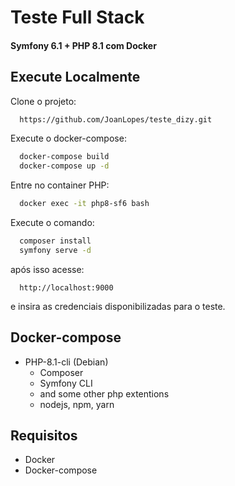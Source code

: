# Teste Full Stack 

#### Symfony 6.1 + PHP 8.1 com Docker

## Execute Localmente

Clone o projeto:

```bash
  https://github.com/JoanLopes/teste_dizy.git
```

Execute o docker-compose:

```bash
  docker-compose build
  docker-compose up -d
```

Entre no container PHP:

```bash
  docker exec -it php8-sf6 bash
```

Execute o comando:

```bash
  composer install
  symfony serve -d
```

após isso acesse:

```http request
  http://localhost:9000
```

e insira as credenciais disponibilizadas para o teste.

## Docker-compose

- PHP-8.1-cli (Debian)
    - Composer
    - Symfony CLI
    - and some other php extentions
    - nodejs, npm, yarn



## Requisitos

- Docker
- Docker-compose

